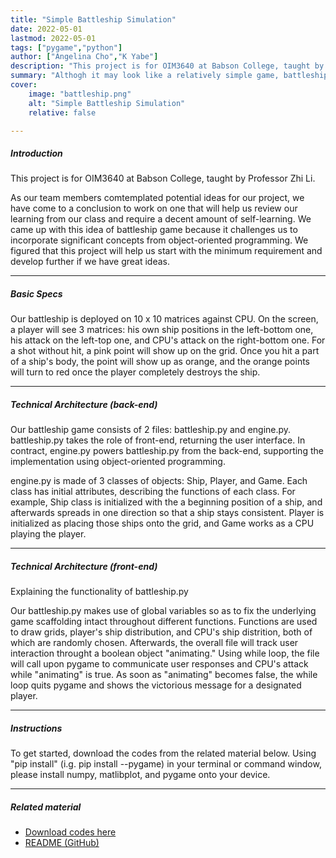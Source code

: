 ```yaml
---
title: "Simple Battleship Simulation" 
date: 2022-05-01
lastmod: 2022-05-01
tags: ["pygame","python"]
author: ["Angelina Cho","K Yabe"]
description: "This project is for OIM3640 at Babson College, taught by Professor Zhi Li." 
summary: "Althogh it may look like a relatively simple game, battleship game actually requires many important concepts from object-oriented programming such as class, object, abstraction, and encapsulation. Through this project, our team has tried to crystallize our learning throughout this semester into something tangible." 
cover:
    image: "battleship.png"
    alt: "Simple Battleship Simulation"
    relative: false

---
```


##### Introduction

This project is for OIM3640 at Babson College, taught by Professor Zhi Li.

As our team members comtemplated potential ideas for our project, we have come to a conclusion to work on one that will help us review our learning from our class and require a decent amount of self-learning. We came up with this idea of battleship game because it challenges us to incorporate significant concepts from object-oriented programming. We figured that this project will help us start with the minimum requirement and develop further if we have great ideas.

---

##### Basic Specs

Our battleship is deployed on 10 x 10 matrices against CPU. On the screen, a player will see 3 matrices: his own ship positions in the left-bottom one, his attack on the left-top one, and CPU's attack on the right-bottom one. For a shot without hit, a pink point will show up on the grid. Once you hit a part of a ship's body, the point will show up as orange, and the orange points will turn to red once the player completely destroys the ship.

---

##### Technical Architecture (back-end)

Our battleship game consists of 2 files: battleship.py and engine.py. battleship.py takes the role of front-end, returning the user interface. In contract, engine.py powers battleship.py from the back-end, supporting the implementation using object-oriented programming.

engine.py is made of 3 classes of objects: Ship, Player, and Game. Each class has initial attributes, describing the functions of each class. For example, Ship class is initialized with the a beginning position of a ship, and afterwards spreads in one direction so that a ship stays consistent. Player is initialized as placing those ships onto the grid, and Game works as a CPU playing the player.

---

##### Technical Architecture (front-end)

Explaining the functionality of battleship.py

Our battleship.py makes use of global variables so as to fix the underlying game scaffolding intact throughout different functions. Functions are used to draw grids, player's ship distribution, and CPU's ship distrition, both of which are randomly chosen. Afterwards, the overall file will track user interaction throught a boolean object "animating." Using while loop, the file will call upon pygame to communicate user responses and CPU's attack while "animating" is true. As soon as "animating" becomes false, the while loop quits pygame and shows the victorious message for a designated player.

---

##### Instructions

To get started, download the codes from the related material below. Using "pip install" (i.g. pip install --pygame) in your terminal or command window, please install numpy, matlibplot, and pygame onto your device.

---

##### Related material

+ [Download codes here](https://github.com/kyabe314/oim3640_finalproject/tree/main/code)
+ [README (GitHub)](https://github.com/kyabe314/oim3640_finalproject/blob/main/README.md)
